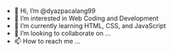 - 👋 Hi, I’m @dyazpacalang99
- 👀 I’m interested in Web Coding and Development
- 🌱 I’m currently learning HTML, CSS, and JavaScript
- 💞️ I’m looking to collaborate on ...
- 📫 How to reach me ...

<!---
dyazpacalang99/dyazpacalang99 is a ✨ special ✨ repository because its `README.md` (this file) appears on your GitHub profile.
You can click the Preview link to take a look at your changes.
--->
